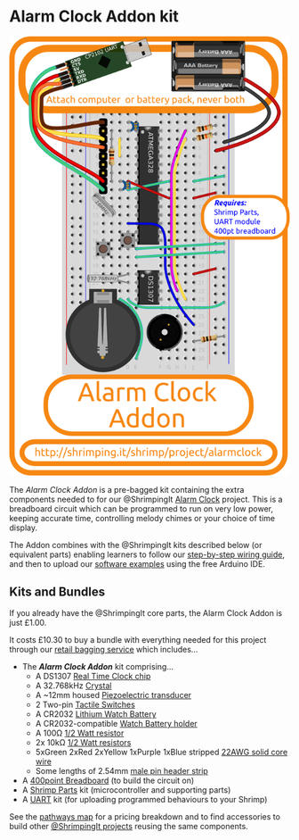 # Alarm Clock Addon kit

![Kit cover showing layout](../project/alarmclock/kit.png)

The *Alarm Clock Addon* is a pre-bagged kit containing the extra components needed to for our @ShrimpingIt [Alarm Clock](../project/alarmclock/) project. This is a breadboard circuit which can be programmed to run on very low power, keeping accurate time, controlling melody chimes or your choice of time display.

The Addon combines with the @ShrimpingIt kits described below (or equivalent parts) enabling learners to follow our [step-by-step wiring guide](../project/alarm/build.html), and then to upload our [software examples](../project/alarm/program.html) using the free Arduino IDE.

## Kits and Bundles

If you already have the @ShrimpingIt core parts, the Alarm Clock Addon is just £1.00.

It costs £10.30 to buy a bundle with everything needed for this project through our [retail bagging service](../bagging.html) which includes...

* The ***Alarm Clock Addon*** kit comprising...
	* A DS1307 [Real Time Clock chip](http://www.aliexpress.com/snapshot/6492827364.html?orderId=65811036839252)
	* A 32.768kHz [Crystal](http://www.taydaelectronics.com/32-768-khz-crystal-cylender-3-x-8-mm.html)
	* A ~12mm housed [ Piezoelectric transducer](http://www.aliexpress.com/snapshot/6539329106.html?orderId=66203548719252)
	* 2 Two-pin [Tactile Switches](http://www.taydaelectronics.com/tact-switch-6-6mm-5mm-through-hole-spst-no.html)
	* A CR2032 [Lithium Watch Battery](http://www.aliexpress.com/snapshot/6504218600.html?orderId=65863869139252)
	* A CR2032-compatible [Watch Battery holder](http://www.aliexpress.com/snapshot/6495413855.html?orderId=65795929919252)
	* A 100Ω [1/2 Watt resistor](http://www.taydaelectronics.com/10-x-resistor-100-ohm-1-2w-5-carbon-film-pkg-of-10.html)
	* 2x 10kΩ [1/2 Watt resistors](http://www.taydaelectronics.com/10-x-resistor-10k-ohm-1-2w-5-carbon-film-pkg-of-10.html)
	* 5xGreen 2xRed 2xYellow 1xPurple 1xBlue stripped [22AWG solid core wire](http://www.rapidonline.com/cables-connectors/rapid-1-0-6mm-single-core-equipment-wire-on-100m-reels-62317)
	* Some lengths of 2.54mm [male pin header strip](http://www.aliexpress.com/item/100PC-Lot-2-54mm-Pitch-Single-Row-Pin-Header-Pin-Male-Pin-Connector-Length-15mm-Free/688027713.html)
* A [400point Breadboard](breadboard400.html) (to build the circuit on)
* A [Shrimp Parts](shrimp.html) kit (microcontroller and supporting parts)
* A [UART](cp2102.html) kit (for uploading programmed behaviours to your Shrimp)

See the [pathways map](/#kit) for a pricing breakdown and to find accessories to build other [@ShrimpingIt projects](/#project) reusing the same components.